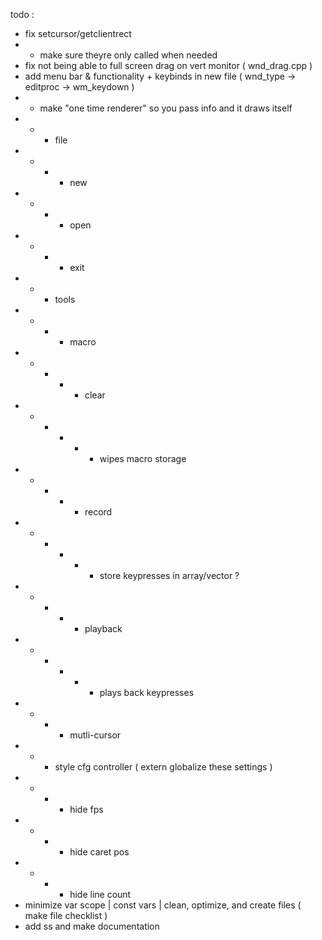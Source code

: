 todo :
- fix setcursor/getclientrect
- - make sure theyre only called when needed
- fix not being able to full screen drag on vert monitor ( wnd_drag.cpp )
- add menu bar & functionality + keybinds in new file ( wnd_type -> editproc -> wm_keydown )
- - make "one time renderer" so you pass info and it draws itself
- - - file
- - - - new
- - - - open
- - - - exit
- - - tools
- - - - macro
- - - - - clear
- - - - - - wipes macro storage
- - - - - record
- - - - - - store keypresses in array/vector ?
- - - - - playback
- - - - - - plays back keypresses
- - - - mutli-cursor
- - - style cfg controller ( extern globalize these settings )
- - - - hide fps
- - - - hide caret pos
- - - - hide line count
- minimize var scope | const vars | clean, optimize, and create files ( make file checklist )
- add ss and make documentation
